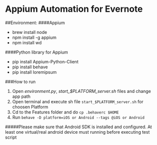 # Appium Automation for Evernote

##Environment:
####Appium
- brew install node
- npm install -g appium
- npm install wd

####Python library for Appium
- pip install Appium-Python-Client
- pip install behave
- pip install loremipsum

###How to run
1. Open *environment.py*, *start_$PLATFORM_server.sh* files and change app path
2. Open terminal and execute sh file ```start_$PLATFORM_server.sh``` for choosen Platform
3. Cd to the Features folder and do ```cp .behaverc $HOME```
4. Run ```behave -D platform=iOS or Android --tags @iOS or Android```

#####Please make sure that Android SDK is installed and configured. At least one virtual/real android device must running before executing test script